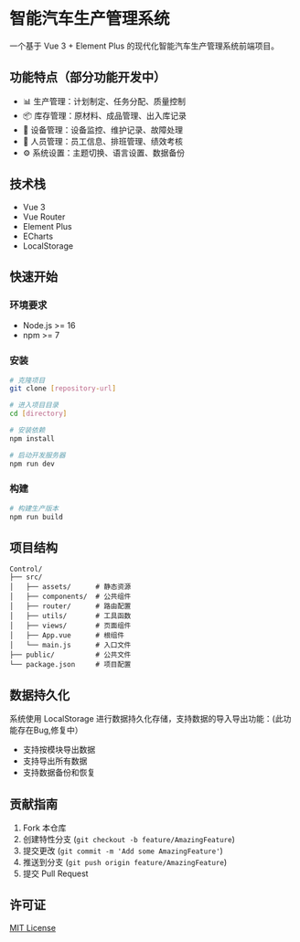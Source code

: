 # 智能汽车生产管理系统

一个基于 Vue 3 + Element Plus 的现代化智能汽车生产管理系统前端项目。

## 功能特点（部分功能开发中）

- 📊 生产管理：计划制定、任务分配、质量控制
- 📦 库存管理：原材料、成品管理、出入库记录
- 🔧 设备管理：设备监控、维护记录、故障处理
- 👥 人员管理：员工信息、排班管理、绩效考核
- ⚙️ 系统设置：主题切换、语言设置、数据备份

## 技术栈

- Vue 3
- Vue Router
- Element Plus
- ECharts
- LocalStorage

## 快速开始

### 环境要求

- Node.js >= 16
- npm >= 7

### 安装

```bash
# 克隆项目
git clone [repository-url]

# 进入项目目录
cd [directory]

# 安装依赖
npm install

# 启动开发服务器
npm run dev
```

### 构建

```bash
# 构建生产版本
npm run build
```

## 项目结构

```
Control/
├── src/
│   ├── assets/      # 静态资源
│   ├── components/  # 公共组件
│   ├── router/      # 路由配置
│   ├── utils/       # 工具函数
│   ├── views/       # 页面组件
│   ├── App.vue      # 根组件
│   └── main.js      # 入口文件
├── public/          # 公共文件
└── package.json     # 项目配置
```

## 数据持久化

系统使用 LocalStorage 进行数据持久化存储，支持数据的导入导出功能：(此功能存在Bug,修复中）

- 支持按模块导出数据
- 支持导出所有数据
- 支持数据备份和恢复

## 贡献指南

1. Fork 本仓库
2. 创建特性分支 (`git checkout -b feature/AmazingFeature`)
3. 提交更改 (`git commit -m 'Add some AmazingFeature'`)
4. 推送到分支 (`git push origin feature/AmazingFeature`)
5. 提交 Pull Request

## 许可证

[MIT License](LICENSE)
